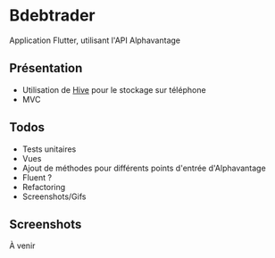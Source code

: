 # Bdebtrader

Application Flutter, utilisant l'API Alphavantage

## Présentation

* Utilisation de [Hive](https://docs.hivedb.dev/#/) pour le stockage sur téléphone
* MVC

## Todos

* Tests unitaires
* Vues 
* Ajout de méthodes pour différents points d'entrée d'Alphavantage
* Fluent ?
* Refactoring
* Screenshots/Gifs

## Screenshots

À venir